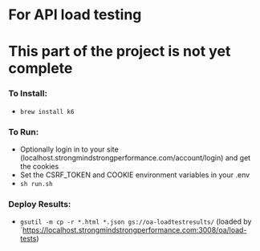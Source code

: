 # For API load testing
# This part of the project is not yet complete

### To Install:
- `brew install k6`

### To Run:
- Optionally login in to your site (localhost.strongmindstrongperformance.com/account/login) and get the cookies
- Set the CSRF_TOKEN and COOKIE environment variables in your .env
- `sh run.sh`


### Deploy Results:
- `gsutil -m cp -r *.html *.json gs://oa-loadtestresults/` (loaded by `https://localhost.strongmindstrongperformance.com:3008/oa/load-tests)
